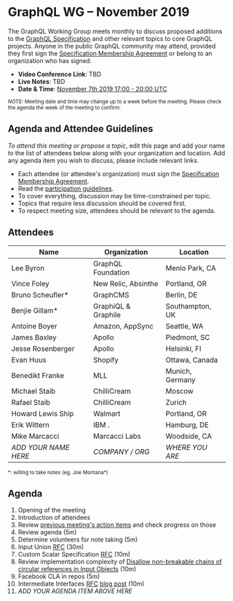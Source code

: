 # GraphQL WG – November 2019

The GraphQL Working Group meets monthly to discuss proposed additions to the
[GraphQL Specification](https://github.com/graphql/graphql-spec) and other
relevant topics to core GraphQL projects. Anyone in the public GraphQL
community may attend, provided they first sign the [Specification Membership Agreement](https://github.com/graphql/foundation) or belong to an organization who has signed.

- **Video Conference Link**: TBD
- **Live Notes**: TBD
- **Date & Time**: [November 7th 2019 17:00 - 20:00 UTC](https://www.timeanddate.com/worldclock/meetingdetails.html?year=2019&month=11&day=7&hour=17&min=0&sec=0&p1=224&p2=179&p3=136&p4=37&p5=239&p6=101&p7=152)

<small>*NOTE:* Meeting date and time may change up to a week before the meeting.
Please check the agenda the week of the meeting to confirm.</small>


## Agenda and Attendee Guidelines

*To attend this meeting or propose a topic*, edit this page and add your name
to the list of attendees below along with your organization and location. Add any agenda item you wish to discuss, please include relevant links.

- Each attendee (or attendee's organization) must sign the [Specification Membership Agreement](https://github.com/graphql/foundation).
- Read the [participation guidelines](../README.md#participation-guidelines).
- To cover everything, discussion may be time-constrained per topic.
- Topics that require less discussion should be covered first.
- To respect meeting size, attendees should be relevant to the agenda.


## Attendees

Name                 | Organization        | Location
-------------------- | ------------------  | ----------------------
Lee Byron            | GraphQL Foundation  | Menlo Park, CA
Vince Foley          | New Relic, Absinthe | Portland, OR
Bruno Scheufler\*    | GraphCMS            | Berlin, DE
Benjie Gillam\*      | GraphiQL & Graphile | Southampton, UK
Antoine Boyer        | Amazon, AppSync     | Seattle, WA
James Baxley         | Apollo              | Piedmont, SC
Jesse Rosenberger    | Apollo              | Helsinki, FI
Evan Huus            | Shopify             | Ottawa, Canada
Benedikt Franke      | MLL                 | Munich, Germany
Michael Staib        | ChilliCream         | Moscow
Rafael  Staib        | ChilliCream         | Zurich
Howard Lewis Ship    | Walmart             | Portland, OR
Erik Wittern         | IBM .               | Hamburg, DE
Mike Marcacci        | Marcacci Labs       | Woodside, CA
*ADD YOUR NAME HERE* | *COMPANY / ORG*     | *WHERE YOU ARE*

<small>\*: willing to take notes (eg. Joe Montana\*)</small>


## Agenda

1. Opening of the meeting
1. Introduction of attendees
1. Review [previous meeting's action items](../notes/2019-10-10.md#action-items) and check progress on those
1. Review agenda (5m)
1. Determine volunteers for note taking (5m)
1. Input Union [RFC](https://github.com/graphql/graphql-spec/blob/master/rfcs/InputUnion.md) (30m)
1. Custom Scalar Specification [RFC](https://github.com/graphql/graphql-spec/issues/635) (10m)
1. Review implementation complexity of [Disallow non-breakable chains of circular references in Input Objects](https://github.com/graphql/graphql-spec/pull/445) (10m)
1. Facebook CLA in repos (5m)
1. Intermediate Interfaces [RFC](https://github.com/graphql/graphql-spec/pull/373) [blog post](https://dev.to/mikemarcacci/intermediate-interfaces-generic-utility-types-in-graphql-1cap-temp-slug-8952286?preview=ed957dcce8697307abcb0da3d08ecfa5c081a7b5828fe13e556fb29b57aede6f8fd9ea76319f68520eb1d38a9c75b41a15c79e7c222b9666ade6a853) (10m)
1. *ADD YOUR AGENDA ITEM ABOVE HERE*
